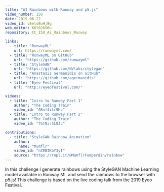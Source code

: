 ```yaml
---
title: "AI Rainbows with Runway and p5.js"
video_number: 150
date: 2019-08-22
video_id: vEetoBuHj8g
web_editor: K6l0JbS6u
repository: CC_150_Ai_Rainbows_Runway

links:
  - title: "RunwayML"
    url: https://runwayml.com/
  - title: "RunwayML on GitHub"
    url: "https://github.com/runwayml"
  - title: "StyleGAN"
    url: "https://github.com/NVlabs/stylegan"
  - title: "Anastasis Germanidis on GitHub"
    url: "https://github.com/agermanidis"
  - title: "Eyeo Festival"
    url: "http://eyeofestival.com/"

videos:
  - title: "Intro to Runway Part 1"
    author: "The Coding Train"
    video_id: "ARnf4ilr9Hc"
  - title: "Intro to Runway Part 2"
    author: "The Coding Train"
    video_id: "7btNir5L8Jc"

contributions:
  - title: "StyleGAN Rainbow Animation"
    author:
      name: "Mumflr"
    video_id: "hZEBIKbY3yI"
    source: "https://repl.it/@MumflrFumperdin/rainbow"
---
```


In this challenge I generate rainbows using the StyleGAN Machine Learning model available in Runway ML and send the rainbows to the browser with p5.js! This challenge is based on the live coding talk from the 2019 Eyeo Festival.
